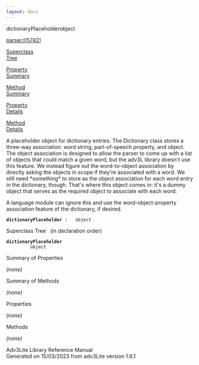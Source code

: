 ```yaml
---
layout: docs
---
```

<span class="title">dictionaryPlaceholder</span><span class="type">object</span>

[parser.t](../file/parser.t.html)\[[5742](../source/parser.t.html#5742)\]

[Superclass  
Tree](#_SuperClassTree_)

[Property  
Summary](#_PropSummary_)

[Method  
Summary](#_MethodSummary_)

[Property  
Details](#_Properties_)

[Method  
Details](#_Methods_)

<div class="fdesc">

A placeholder object for dictionary entries. The Dictionary class stores
a three-way association: word string, part-of-speech property, and
object. The object association is designed to allow the parser to come
up with a list of objects that could match a given word, but the adv3L
library doesn't use this feature. We instead figure out the
word-to-object association by directly asking the objects in scope if
they're associated with a word. We still need \*something\* to store as
the object association for each word entry in the dictionary, though.
That's where this object comes in: it's a dummy object that serves as
the required object to associate with each word.

A language module can ignore this and use the word-object-property
association feature of the dictionary, if desired.

**`dictionaryPlaceholder`**` :   object`

</div>

<span id="_SuperClassTree_"></span>

<div class="mjhd">

<span class="hdln">Superclass Tree</span>   (in declaration order)

</div>

**`dictionaryPlaceholder`**  
`         object`  
<span id="_PropSummary_"></span>

<div class="mjhd">

<span class="hdln">Summary of Properties</span>  

</div>



*(none)* <span id="_MethodSummary_"></span>

<div class="mjhd">

<span class="hdln">Summary of Methods</span>  

</div>



*(none)* <span id="_Properties_"></span>

<div class="mjhd">

<span class="hdln">Properties</span>  

</div>

*(none)* <span id="_Methods_"></span>

<div class="mjhd">

<span class="hdln">Methods</span>  

</div>

*(none)*

<div class="ftr">

Adv3Lite Library Reference Manual  
Generated on 15/03/2023 from adv3Lite version 1.6.1

</div>
